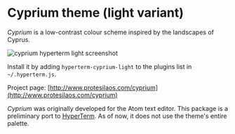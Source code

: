 # Cyprium theme (light variant)

*Cyprium* is a low-contrast colour scheme inspired by the landscapes of Cyprus.

![cyprium hyperterm light screenshot](https://raw.githubusercontent.com/protesilaos/prot16/master/cyprium/hyperterm/screenshot.png)

Install it by adding `hyperterm-cyprium-light` to the plugins list in `~/.hyperterm.js`.

Project page: [http://www.protesilaos.com/cyprium](http://www.protesilaos.com/cyprium)

*Cyprium* was originally developed for the Atom text editor. This package is a preliminary port to [HyperTerm](https://hyperterm.org/). As of now, it does not use the theme's entire palette.
